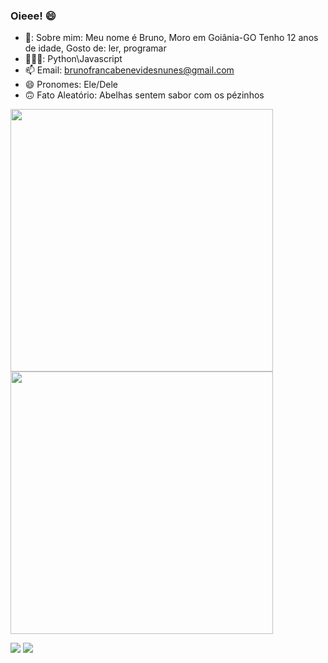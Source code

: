 ### Oieee! 😄


 - 💬: Sobre mim: Meu nome é Bruno, Moro em Goiânia-GO Tenho 12 anos de idade, Gosto de: ler, programar
 - 👨🏻‍💻: Python\Javascript
 - 📫 Email: brunofrancabenevidesnunes@gmail.com
 - 😄 Pronomes: Ele/Dele
 - 🙃 Fato Aleatório: Abelhas sentem sabor com os pézinhos

<img width="420" src="https://github-readme-stats.vercel.app/api?username=Bruno261109js&show_icons=true&theme=dracula"></img>
<img width="420" src="https://github-readme-stats.vercel.app/api/top-langs/?username=Bruno261109js&langs_count=168&theme=dracula"></img>

<a href="mailto:brunofrancabenevides@gmail.com"><img src="https://img.shields.io/badge/Gmail-D14836?style=for-the-badge&logo=gmail&logoColor=white" target="_blank"></img></a>
<a href="https://instagram.com/brunofrancabene/"><img src="https://img.shields.io/badge/Instagram-E4405F?style=for-the-badge&logo=instagram&logoColor=white"></img></a>

